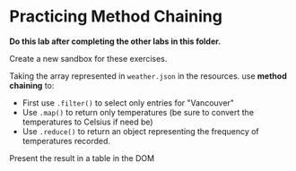 # Practicing Method Chaining

**Do this lab after completing the other labs in this folder.**

Create a new sandbox for these exercises.

Taking the array represented in `weather.json` in the resources. use **method chaining** to:

- First use `.filter()` to select only entries for "Vancouver"
- Use `.map()` to return only temperatures (be sure to convert the temperatures to Celsius if need be)
- Use `.reduce()` to return an object representing the frequency of temperatures recorded.

Present the result in a table in the DOM
